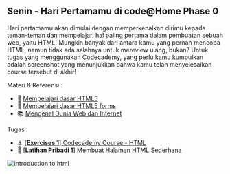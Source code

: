 ## Senin - Hari Pertamamu di code@Home Phase 0
Hari pertamamu akan dimulai dengan memperkenalkan dirimu kepada teman-teman dan mempelajari hal paling pertama dalam pembuatan sebuah web, yaitu HTML! Mungkin banyak dari antara kamu yang pernah mencoba HTML, namun tidak ada salahnya untuk mereview ulang, bukan? Untuk tugas yang menggunakan Codecademy, yang perlu kamu kumpulkan adalah screenshot yang menunjukkan bahwa kamu telah menyelesaikan course tersebut di akhir!

Materi & Referensi :
- :notebook_with_decorative_cover:
[Mempelajari dasar HTML5](https://github.com/hacktiv8/phase-0-activities/blob/master/modules/html5-basics.md)
- :notebook_with_decorative_cover:
[Mempelajari dasar HTML5 forms](https://github.com/hacktiv8/phase-0-activities/blob/master/modules/html5-forms-basics.md)
- :books:
[Mengenal Dunia Web dan Internet](https://github.com/hacktiv8/phase-0-activities/blob/master/modules/internet-web.md)

Tugas :
- :anchor:
[[**Exercises 1**] Codecademy Course - HTML](https://www.codecademy.com/learn/learn-html)
- 💪
[[**Latihan Pribadi 1**] Membuat Halaman HTML Sederhana](modules/anchor-laman-web-pertamaku.md)

![introduction to html](https://user-images.githubusercontent.com/30141772/48116044-678c7f00-e297-11e8-9556-d0af651bb693.png)
